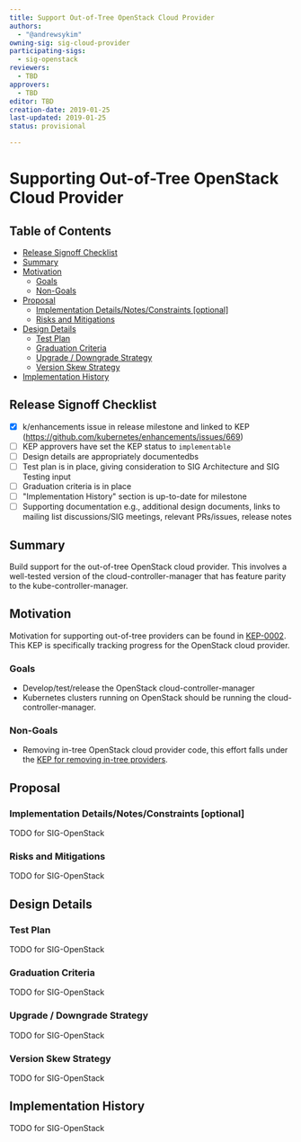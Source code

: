```yaml
---
title: Support Out-of-Tree OpenStack Cloud Provider
authors:
  - "@andrewsykim"
owning-sig: sig-cloud-provider
participating-sigs:
  - sig-openstack
reviewers:
  - TBD
approvers:
  - TBD
editor: TBD
creation-date: 2019-01-25
last-updated: 2019-01-25
status: provisional

---
```


# Supporting Out-of-Tree OpenStack Cloud Provider

## Table of Contents

<!-- toc -->
- [Release Signoff Checklist](#release-signoff-checklist)
- [Summary](#summary)
- [Motivation](#motivation)
  - [Goals](#goals)
  - [Non-Goals](#non-goals)
- [Proposal](#proposal)
  - [Implementation Details/Notes/Constraints [optional]](#implementation-detailsnotesconstraints-optional)
  - [Risks and Mitigations](#risks-and-mitigations)
- [Design Details](#design-details)
  - [Test Plan](#test-plan)
  - [Graduation Criteria](#graduation-criteria)
  - [Upgrade / Downgrade Strategy](#upgrade--downgrade-strategy)
  - [Version Skew Strategy](#version-skew-strategy)
- [Implementation History](#implementation-history)
<!-- /toc -->

## Release Signoff Checklist

- [X] k/enhancements issue in release milestone and linked to KEP (https://github.com/kubernetes/enhancements/issues/669)
- [ ] KEP approvers have set the KEP status to `implementable`
- [ ] Design details are appropriately documentedbs
- [ ] Test plan is in place, giving consideration to SIG Architecture and SIG Testing input
- [ ] Graduation criteria is in place
- [ ] "Implementation History" section is up-to-date for milestone
- [ ] Supporting documentation e.g., additional design documents, links to mailing list discussions/SIG meetings, relevant PRs/issues, release notes

## Summary

Build support for the out-of-tree OpenStack cloud provider. This involves a well-tested version of the cloud-controller-manager 
that has feature parity to the kube-controller-manager. 

## Motivation

Motivation for supporting out-of-tree providers can be found in [KEP-0002](https://github.com/kubernetes/enhancements/blob/master/keps/sig-cloud-provider/0002-cloud-controller-manager.md). 
This KEP is specifically tracking progress for the OpenStack cloud provider.

### Goals

* Develop/test/release the OpenStack cloud-controller-manager
* Kubernetes clusters running on OpenStack should be running the cloud-controller-manager.

### Non-Goals

* Removing in-tree OpenStack cloud provider code, this effort falls under the [KEP for removing in-tree providers](https://github.com/kubernetes/enhancements/blob/master/keps/sig-cloud-provider/2019-01-25-removing-in-tree-providers.md).

## Proposal

### Implementation Details/Notes/Constraints [optional]

TODO for SIG-OpenStack

### Risks and Mitigations

TODO for SIG-OpenStack

## Design Details

### Test Plan

TODO for SIG-OpenStack

### Graduation Criteria

TODO for SIG-OpenStack

### Upgrade / Downgrade Strategy

TODO for SIG-OpenStack

### Version Skew Strategy

TODO for SIG-OpenStack

## Implementation History

TODO for SIG-OpenStack

